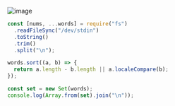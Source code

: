 ![image](https://github.com/ssc9811/algorithm/assets/39263149/cca07783-f7ad-4619-a10f-0d6b77af2904)

```javascript
const [nums, ...words] = require("fs")
  .readFileSync("/dev/stdin")
  .toString()
  .trim()
  .split("\n");

words.sort((a, b) => {
  return a.length - b.length || a.localeCompare(b);
});

const set = new Set(words);
console.log(Array.from(set).join("\n"));
```
